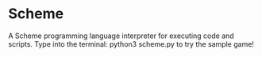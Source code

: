 # Scheme
A Scheme programming language interpreter for executing code and scripts.
Type into the terminal: python3 scheme.py to try the sample game!

